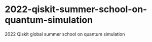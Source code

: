 # 2022-qiskit-summer-school-on-quantum-simulation
2022 Qiskit global summer school on quantum simulation
